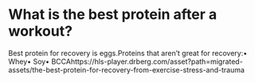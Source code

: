 # What is the best protein after a workout?

Best protein for recovery is eggs.Proteins that aren’t great for recovery:• Whey• Soy• BCCAhttps://hls-player.drberg.com/asset?path=migrated-assets/the-best-protein-for-recovery-from-exercise-stress-and-trauma